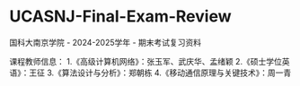 # UCASNJ-Final-Exam-Review
国科大南京学院 - 2024-2025学年 - 期末考试复习资料

课程教师信息：
1.《高级计算机网络》：张玉军、武庆华、孟绪颖
2.《硕士学位英语》：王征
3.《算法设计与分析》：郑朝栋
4.《移动通信原理与关键技术》：周一青
